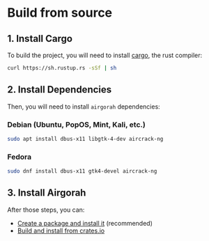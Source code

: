 # Build from source

## 1. Install Cargo

To build the project, you will need to install [cargo](https://www.rust-lang.org/tools/install), the rust compiler:

```sh
curl https://sh.rustup.rs -sSf | sh
```

## 2. Install Dependencies

Then, you will need to install `airgorah` dependencies:

### Debian (Ubuntu, PopOS, Mint, Kali, etc.)

```sh
sudo apt install dbus-x11 libgtk-4-dev aircrack-ng
```

### Fedora

```sh
sudo dnf install dbus-x11 gtk4-devel aircrack-ng
```

## 3. Install Airgorah

After those steps, you can:

- [Create a package and install it](packaging.md) (recommended)
- [Build and install from crates.io](installation.md)
